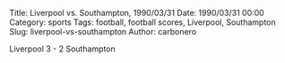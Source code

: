 Title: Liverpool vs. Southampton, 1990/03/31
Date: 1990/03/31 00:00
Category: sports
Tags: football, football scores, Liverpool, Southampton
Slug: liverpool-vs-southampton
Author: carbonero


Liverpool 3 - 2 Southampton
